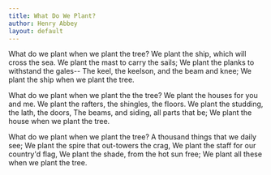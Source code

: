 ```yaml
---
title: What Do We Plant?
author: Henry Abbey
layout: default
---
```


What do we plant when we plant the tree?
We plant the ship, which will cross the sea.
We plant the mast to carry the sails;
We plant the planks to withstand the gales--
The keel, the keelson, and the beam and knee;
We plant the ship when we plant the tree.

What do we plant when we plant the the tree?
We plant the houses for you and me.
We plant the rafters, the shingles, the floors.
We plant the studding, the lath, the doors,
The beams, and siding, all parts that be;
We plant the house when we plant the tree.

What do we plant when we plant the tree?
A thousand things that we daily see;
We plant the spire that out-towers the crag,
We plant the staff for our country'd flag,
We plant the shade, from the hot sun free;
We plant all these when we plant the tree.
